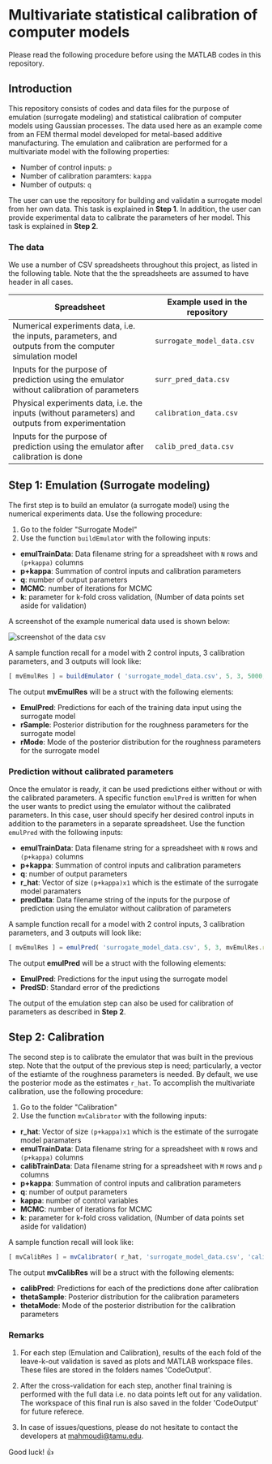 # Multivariate statistical calibration of computer models

Please read the following procedure before using the MATLAB codes in this repository.

## Introduction
This repository consists of codes and data files for the purpose of emulation (surrogate modeling) and statistical calibration of computer models using Gaussian processes. The data used here as an example come from an FEM thermal model developed for metal-based additive manufacturing. The emulation and calibration are performed for a multivariate model with the following properties:

- Number of control inputs: `p`
- Number of calibration paramters: `kappa`
- Number of outputs: `q`

The user can use the repository for building and validatin a surrogate model from her own data. This task is explained in **Step 1**.
In addition, the user can provide experimental data to calibrate the parameters of her model. This task is explained in **Step 2**.

### The data

We use a number of CSV spreadsheets throughout this project, as listed in the following table. Note that the the spreadsheets are assumed to have header in all cases.

Spreadsheet | Example used in the repository
------------ | -------------
Numerical experiments data, i.e. the inputs, parameters, and outputs from the computer simulation model | `surrogate_model_data.csv`
Inputs for the purpose of prediction using the emulator without calibration of parameters | `surr_pred_data.csv`
Physical experiments data, i.e. the inputs (without parameters) and outputs from experimentation | `calibration_data.csv`
Inputs for the purpose of prediction using the emulator after calibration is done| `calib_pred_data.csv`






## Step 1: Emulation (Surrogate modeling)

The first step is to build an emulator (a surrogate model) using the numerical experiments data. Use the following procedure:

1. Go to the folder "Surrogate Model"
2. Use the function `buildEmulator` with the following inputs:

* **emulTrainData**: 	Data filename string for a spreadsheet with `N` rows and `(p+kappa)` columns
* **p+kappa**: 		Summation of control inputs and calibration parameters
* **q**:		number of output parameters
* **MCMC**: 	number of iterations for MCMC
* **k**: 		parameter for k-fold cross validation, (Number of data points set aside for validation) 


A screenshot of the example numerical data used is shown below:

![screenshot of the data csv](http://github.com/mahmoudi-tapia/MVcalibration/blob/master/SurrogateModel/surrogate_model_data_scr.JPG)

A sample function recall for a model with 2 control inputs, 3 calibration parameters, and 3 outputs will look like:

```javascript
[ mvEmulRes ] = buildEmulator ( 'surrogate_model_data.csv', 5, 3, 5000, 13);
```
The output **mvEmulRes** will be a struct with the following elements:

* **EmulPred**: 	Predictions for each of the training data input using the surrogate model
* **rSample**: 		Posterior distribution for the roughness parameters for the surrogate model
* **rMode**:		Mode of the posterior distribution for the roughness parameters for the surrogate model

### Prediction without calibrated parameters
Once the emulator is ready, it can be used predictions either without or with the calibrated parameters. A specific function `emulPred` is written for when the user wants to predict using the emulator without the calibrated parameters. In this case, user should specify her desired control inputs in addition to the parameters in a separate spreadsheet. Use the function `emulPred` with the following inputs:

* **emulTrainData**: 	Data filename string for a spreadsheet with `N` rows and `(p+kappa)` columns
* **p+kappa**: 		Summation of control inputs and calibration parameters
* **q**:		number of output parameters
* **r_hat**:     Vector of size `(p+kappa)x1` which is the estimate of the surrogate model paramaters
* **predData**: Data filename string of the inputs for the purpose of prediction using the emulator without calibration of parameters

A sample function recall for a model with 2 control inputs, 3 calibration parameters, and 3 outputs will look like:

```javascript
[ mvEmulRes ] = emulPred( 'surrogate_model_data.csv', 5, 3, mvEmulRes.rMode , 'surr_pred_data.csv');
```

The output **emulPred** will be a struct with the following elements:

* **EmulPred**: 	Predictions for the input using the surrogate model
* **PredSD**: 		Standard error of the predictions

The output of the emulation step can also be used for calibration of parameters as described in **Step 2**.

## Step 2: Calibration

The second step is to calibrate the emulator that was built in the previous step. Note that the output of the previous step is need; particularly, a vector of the estiamte of the roughness parameters is needed. By default, we use the posterior mode as the estimates `r_hat`. To accomplish the multivariate calibration, use the following procedure:

1. Go to the folder "Calibration"
2. Use the function `mvCalibrator` with the following inputs:

* **r_hat**:     Vector of size `(p+kappa)x1` which is the estimate of the surrogate model paramaters
*  **emulTrainData**: 	Data filename string for a spreadsheet with `N` rows and `(p+kappa)` columns
*  **calibTrainData**:   Data filename string for a spreadsheet with `M` rows and `p` columns
* **p+kappa**: 		Summation of control inputs and calibration parameters
* **q**:		number of output parameters
* **kappa**:             number of control variables
* **MCMC**: 	number of iterations for MCMC
* **k**: 		parameter for k-fold cross validation, (Number of data points set aside for validation)

A sample function recall will look like:

```javascript
[ mvCalibRes ] = mvCalibrator( r_hat, 'surrogate_model_data.csv', 'calibration_data.csv', 5, 3, 2, 500, 4);
```
The output **mvCalibRes** will be a struct with the following elements:

* **calibPred**: 	Predictions for each of the predictions done after calibration
* **thetaSample**: 		Posterior distribution for the calibration parameters
* **thetaMode**:		Mode of the posterior distribution for the calibration parameters 

### Remarks

1. For each step (Emulation and Calibration), results of the each fold of the leave-k-out validation is saved as plots and MATLAB workspace files. These files are stored in the folders names 'CodeOutput'.

2. After the cross-validation for each step, another final training is performed with the full data i.e. no data points left out for any validation. The workspace of this final run is also saved in the folder 'CodeOutput' for future referece.

3. In case of issues/questions, please do not hesitate to contact the developers at mahmoudi@tamu.edu. 

 
Good luck! :+1:
